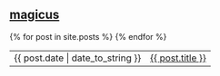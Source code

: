 ## [magicus](/about)

<table style="border: 0px">
  {% for post in site.posts %}
    <tr>
      <td style="border: 0px">{{ post.date | date_to_string }}</td><td style="border: 0px"><a href="{{ post.url }}">{{ post.title }}</a></td>
    </tr>
  {% endfor %}
</table>
